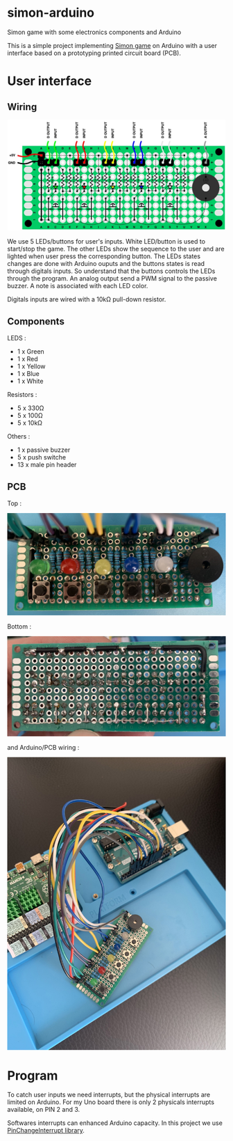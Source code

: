 # simon-arduino
Simon game with some electronics components and Arduino

This is a simple project implementing [Simon game](https://en.wikipedia.org/wiki/Simon_(game)) on Arduino with a user interface based on a prototyping printed circuit board (PCB).

# User interface

## Wiring

![PCB board](pcb.jpg)

We use 5 LEDs/buttons for user's inputs. White LED/button is used to start/stop the game. The other LEDs show the sequence to the user and are lighted when user press the corresponding button. The LEDs states changes are done with Arduino ouputs and the buttons states is read through digitals inputs. So understand that the buttons controls the LEDs through the program. An analog output send a PWM signal to the passive buzzer. A note is associated with each LED color.

Digitals inputs are wired with a 10kΩ pull-down resistor.

## Components

LEDS :
- 1 x Green
- 1 x Red
- 1 x Yellow
- 1 x Blue
- 1 x White

Resistors :
- 5 x 330Ω
- 5 x 100Ω
- 5 x 10kΩ

Others :
- 1 x passive buzzer
- 5 x push switche
- 13 x male pin header

## PCB

Top :

![Board top](board_top.jpg)

Bottom :

![Board bottom](board_bottom.jpg)

and Arduino/PCB wiring :

![Arduino wiring](arduino_wiring.jpg)

# Program

To catch user inputs we need interrupts, but the physical interrupts are limited on Arduino. For my Uno board there is only 2 physicals interrupts available, on PIN 2 and 3.

Softwares interrupts can enhanced Arduino capacity. In this project we use [PinChangeInterrupt library](https://www.arduino.cc/reference/en/libraries/pinchangeinterrupt/).
